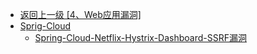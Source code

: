 - [返回上一级 [4、Web应用漏洞]](/4、Web应用漏洞)
- [Sprig-Cloud](/4、Web应用漏洞/Sprig-Cloud/)
  - [Spring-Cloud-Netflix-Hystrix-Dashboard-SSRF漏洞](/4、Web应用漏洞/Sprig-Cloud/Spring-Cloud-Netflix-Hystrix-Dashboard-SSRF漏洞.md)
